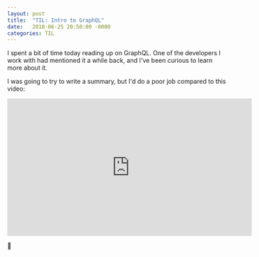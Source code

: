 ```yaml
---
layout: post
title:  "TIL: Intro to GraphQL"
date:   2018-06-25 20:50:00 -0000
categories: TIL
---
```

I spent a bit of time today reading up on GraphQL. One of the developers I work with had mentioned it a while back, and I've been curious to learn more about it.

I was going to try to write a summary, but I'd do a poor job compared to this video:

<iframe width="560" height="315" src="https://www.youtube.com/embed/VjXb3PRL9WI?rel=0" frameborder="0" allow="autoplay; encrypted-media" allowfullscreen></iframe>

💚